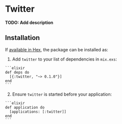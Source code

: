 # Twitter

**TODO: Add description**

## Installation

If [available in Hex](https://hex.pm/docs/publish), the package can be installed as:

  1. Add `twitter` to your list of dependencies in `mix.exs`:

    ```elixir
    def deps do
      [{:twitter, "~> 0.1.0"}]
    end
    ```

  2. Ensure `twitter` is started before your application:

    ```elixir
    def application do
      [applications: [:twitter]]
    end
    ```

